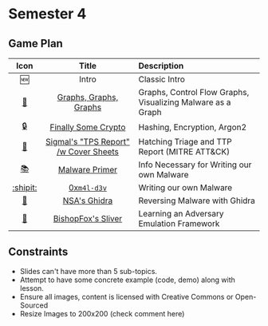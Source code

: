 # Semester 4

## Game Plan

|Icon                       | Title                                          | Description
| :---:                     | :--:                                           | :----
| :new:                     | Intro                                          | Classic Intro
| [:round_pushpin:](02.md)  | [Graphs, Graphs, Graphs](02.md)                | Graphs, Control Flow Graphs, Visualizing Malware as a Graph
| [:lock:](03.md)           | [Finally Some Crypto](03.md)                   | Hashing, Encryption,  Argon2
| [:page_facing_up:](04.md) | [Sigmal's "TPS Report" /w Cover Sheets](04.md) | Hatching Triage and TTP Report (MITRE ATT&CK)   
| [:books:](05.md)          | [Malware Primer](05.md)                        | Info Necessary for Writing our own Malware
| [:shipit:](06.md)         | [0x`m4l-d3v`](06.md)                           | Writing our own Malware
| [:dragon_face:](07.md)    | [NSA's Ghidra](07.md)                          | Reversing Malware with Ghidra 
| [:fox_face:](08.md)       | [BishopFox's Sliver](08.md)                    | Learning an Adversary Emulation Framework 

<!-- :globe_with_meridians: or :round_pushpin: for graphs -->

## Constraints
- Slides can't have more than 5 sub-topics.
- Attempt to have some concrete example (code, demo) along with lesson.
- Ensure all images, content is licensed with Creative Commons or Open-Sourced
- Resize Images to 200x200 (check comment here)
<!-- <img src="src image" alt="" data-canonical-src="" width="200" height="200"> /> -->

